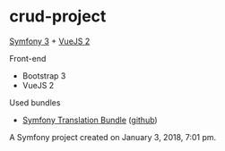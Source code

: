 crud-project
============

[Symfony 3](https://symfony.com/) + [VueJS 2](https://ru.vuejs.org/index.html)

Front-end
 - Bootstrap 3
 - VueJS 2

Used bundles
- [Symfony Translation Bundle](http://php-translation.readthedocs.io/en/latest/symfony/index.html) ([github](https://github.com/php-translation/symfony-bundle))

A Symfony project created on January 3, 2018, 7:01 pm.
